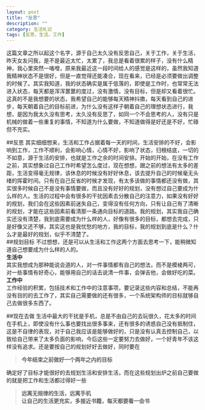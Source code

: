 ```yaml
---
layout: post
title: "反思"
description: ""
category: 生活札记
tags: [反思，生活，工作]
---
```

 这篇文章之所以起这个名字，源于自己太久没有反思自己，关于工作，关于生活，昨天女友问我，是不是最近太忙，太累了，我总是看着很累的样子，没有什么精神，我心里突然一咯噔，原来我最近这一段时间给人的感觉是这样的，虽然我知道我精神状态不是很好，但是一直觉得还能凑合，现在看来，已经是必须要做出调整的时候了。其实我知道，我的状态确实是属于低落的，即使是工作时，也常常无法进入状态，每天都是浑浑噩噩的度过，没有激情，没有目标，但是却又看着很忙。这真的不是我想要的状态，我希望自己的能够每天精神抖擞，每天看到自己的进步，每天朝着自己的目标前进，为什么没有这样子朝着自己的理想状态进行，我想，是因为我太久没有思考，太久没有反思了，如同一个不会思考的人，没有只是机械的做着一些重复的事情，不知道为什么要做，不知道做得是好还是不好，忙碌但不充实。

##反思
其实细细想来，生活和工作占据着每一天的时间，生活安排的不好，会影响到工作，工作不顺利，会影响心情，心情不好，影响了状态，归根结底，一切的不如意，源于生活的安排，也就是工作之余的时间安排。开始的开始，在没有工作之前，其实想象过自己工作时希望怎么度过，现在想想，跟之前的想法有太多的差距，生活变得毫无规律，该休息的时候没有好好休息，该去提升自己的时候毫无头绪的挥霍时间。只有在自己反省的时候才发现，有太多该做的事情都还没有做，其实很多时候自己不是没有事情要做，而且没有好好的规划，没有想过自己要成为什么样的人。生活的过程中会有很多的干扰因素去分散自己的注意力，如果没有好好的规划，我们会在这些因素前迷失自己，变得没有任何方向，只有让自己有了清晰的规划，才能在这些因素前看清那一条通向目标的道路。我的规划，其实我自己确实还没有清楚，我到底需要成为什么样的人，好像有很多的目标，都想去完成，只是好像又还不够，其实这也是我忧愁的地方，我的目标，我的规划到底是什么？什么才是最好的规划，似乎不清楚了。  
##规划目标
不过想想，还是可以从生活和工作这两个方面去思考一下，能稍微知道自己想要成为什么样的人的。  
**生活中**   
其实我想成为那种能说会道的人，对一件事情都有自己的想法，而不是模棱两可，对一些事情有好奇心，能够用自己的话去说清一件事，会弹吉他，会做好吃的菜。  
**工作中**   
工作经验的积累，包括技术和工作中的注意事项，要记录这些内容和总结，不能再没有目的的去工作了，其实自己需要做的还有很多，一个系统架构师的目标就够自己去做很多东西了。

##现在去做
生活中最大的干扰是手机，总是不由自己的去玩很久，花太多的时间在手机上，即使没有什么事也要找出很多事来，还有很多的诱惑自己没有抵制住，这是不自律的表现，对于自己我应该是能够做好的，只是没有认真去控制自己，以致给自己带来了太多负面的影响，今后这些一定要努力去做好，一个好青年不该这样没有追求。还是要按自己的规划好好去做好，同时要在 
>**今年结束之前做好一个两年之内的目标**  

 确定好了目标才能很好的去规划生活和安排生活，而在这些规划出炉之前自己要做的就是把工作和生活都过得好一些
>**远离无规律的生活，远离手机**  
>**让自己的生活更充实，多接近书籍，每天都要看一会书**
